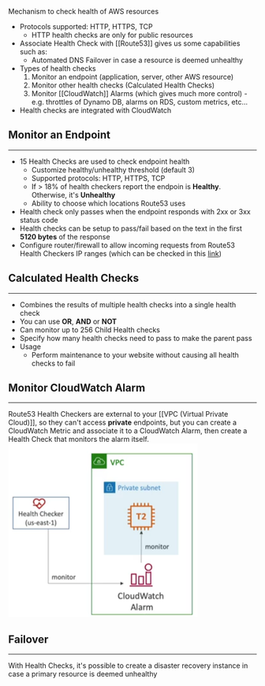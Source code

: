 Mechanism to check health of AWS resources

- Protocols supported: HTTP, HTTPS, TCP
	- HTTP health checks are only for public resources 
- Associate Health Check with [[Route53]] gives us some capabilities such as:
	- Automated DNS Failover in case a resource is deemed unhealthy
- Types of health checks
	1. Monitor an endpoint (application, server, other AWS resource)
	2. Monitor other health checks (Calculated Health Checks)
	3. Monitor [[CloudWatch]] Alarms (which gives much more control) - e.g. throttles of Dynamo DB, alarms on RDS, custom metrics, etc...
- Health checks are integrated with CloudWatch

## Monitor an Endpoint
---
- 15 Health Checks are used to check endpoint health
	- Customize healthy/unhealthy threshold (default 3)
	- Supported protocols: HTTP, HTTPS, TCP
	- If > 18% of health checkers report the endpoin is __Healthy__. Otherwise, it's __Unhealthy__
	- Ability to choose which locations Route53 uses
- Health check only passes when the endpoint responds with 2xx or 3xx status code
- Health checks can be setup to pass/fail based on the text in the first __5120 bytes__ of the response
- Configure router/firewall to allow incoming requests from Route53 Health Checkers IP ranges (which can be checked in this [link](https://ip-ranges.amazonaws.com/ip-ranges.json))

## Calculated Health Checks
---
- Combines the results of multiple health checks into a single health check
- You can use __OR__, __AND__ or __NOT__
- Can monitor up to 256 Child Health checks  
- Specify how many health checks need to pass to make the parent pass
- Usage
	- Perform maintenance to your website without causing all health checks to fail

## Monitor CloudWatch Alarm
---
Route53 Health Checkers are external to your [[VPC (Virtual Private Cloud)]], so they can't access __private__ endpoints, but you can create a CloudWatch Metric and associate it to a CloudWatch Alarm, then create a Health Check that monitors the alarm itself.
![monitor_private_resource.png](./Images/monitor_private_resource.png)

## Failover
---
With Health Checks, it's possible to create a disaster recovery instance in case a primary resource is deemed unhealthy
